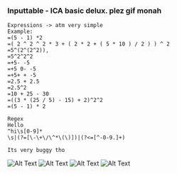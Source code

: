 ### Inputtable - ICA basic delux. plez gif monah 

```
Expressions -> atm very simple
Example:
=(5 - 1) *2
=( 2 ^ 2 ^ 2 * 3 + ( 2 * 2 + ( 5 * 10 ) / 2 ) ) ^ 2
=5^(2^(2^2)),
=5^2^2^2
=+5- -5
=+5 0- -5
=+5+ + -5
=2.5 + 2.5
=2.5^2
=10 + 25 - 30
=((3 * (25 / 5) - 15) + 2)^2^2
=(5 - 1) * 2

Regex
Hello
^hi\s[0-9]*
\s|(?=[\-\+\/\^*\(\)])|(?<=[^-0-9.]+)

Its very buggy tho
```


![Alt Text](https://media.giphy.com/media/gj057zIpAB0yqyfGZG/giphy.gif)
![Alt Text](https://media.giphy.com/media/loM7xB5YTAoENETg2P/giphy.gif)
![Alt Text](https://media.giphy.com/media/SvonehsCDSpk1JKIQd/giphy.gif)
![Alt Text](https://media.giphy.com/media/cn9ZxwfaKcGezoaqnc/giphy.gif)




